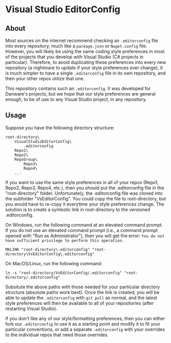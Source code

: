 # Visual Studio EditorConfig

## About

Most sources on the internet recommend checking an `.editorconfig` file into every repository, much like a `package.json` or `Nuget.config` file.  However, you will likely be using the same coding style preferences in most of the projects that you develop with Visual Studio (C# projects in particular).  Therefore, to avoid duplicating these preferences into every new repository (a nightmare to update if your style preferences ever change), it is much simpler to have a single `.editorconfig` file in its own repository, and then your other repos utilize that one.

This repository contains such an `.editorconfig`.  It was developed for Danware's projects, but we hope that our style preferences are general enough, to be of use to any Visual Studio project, in any repository.

## Usage

Suppose you have the following directory structure:
```
root-directory\
    VisualStudioEditorConfig\
        .editorconfig
    Repo1\
    Repo2\
    RepoGroup\
        Repo3\
        Repo4\
    ...
```
If you want to use the same style preferences in all of your repos (Repo1, Repo2, Repo3, Repo4, etc.), then you should put the .editorconfig file in the "root-directory\" folder.  Unfortunately, the .editorconfig file was cloned into the subfolder "VsEditorConfig\".  You could copy the file to root-directory, but you would have to re-copy it everytime your style preferences change.  The solution is to create a symbolic link in root-directory to the versioned .editorconfig.

On Windows, run the following command at an elevated command prompt.  If you do not use an elevated command prompt (i.e., a command prompt opened with "Run as Administrator"), then you will get the error: `You do not have sufficient privilege to perform this operation.`
```
MKLINK "root-directory\.editorconfig" "root-directory\VsEditorConfig\.editorconfig"
```

On MacOS/Linux, run the following command:
```
ln -s "root-directory/VsEditorConfig/.editorconfig" "root-directory/.editorconfig"
```

Subsitute the above paths with those needed for your particular directory structure (absolute paths work best).  Once the link is created, you will be able to update the `.editorconfig` with `git pull` as normal, and the latest style preferences will then be available to all of your repositories (after restarting Visual Studio).

If you don't like any of our style/formatting preferences, then you can either fork our `.editorconfig` to use it as a starting point and modify it to fit your particular conventions, or add a separate `.editorconfig` with your overrides to the individual repos that need those overrides.
